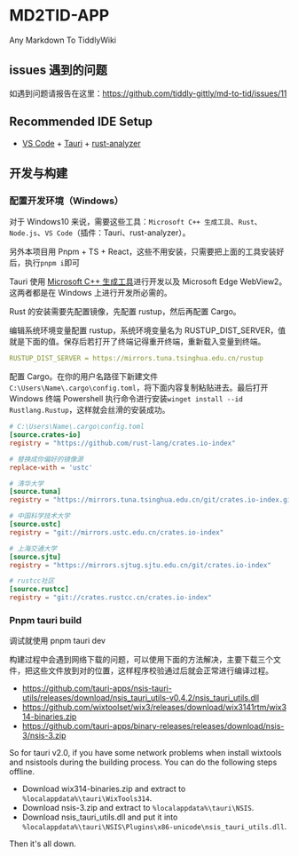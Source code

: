 # MD2TID-APP

Any Markdown To TiddlyWiki

## issues 遇到的问题

如遇到问题请报告在这里：https://github.com/tiddly-gittly/md-to-tid/issues/11

## Recommended IDE Setup

- [VS Code](https://code.visualstudio.com/) + [Tauri](https://marketplace.visualstudio.com/items?itemName=tauri-apps.tauri-vscode) + [rust-analyzer](https://marketplace.visualstudio.com/items?itemName=rust-lang.rust-analyzer)

## 开发与构建

### 配置开发环境（Windows）

对于 Windows10 来说，需要这些工具：`Microsoft C++ 生成工具`、`Rust`、`Node.js`、`VS Code`（插件：Tauri、rust-analyzer）。

另外本项目用 Pnpm + TS + React，这些不用安装，只需要把上面的工具安装好后，执行`pnpm i`即可

Tauri 使用 [Microsoft C++ 生成工具](https://visualstudio.microsoft.com/zh-hans/visual-cpp-build-tools/)进行开发以及 Microsoft Edge WebView2。这两者都是在 Windows 上进行开发所必需的。

Rust 的安装需要先配置镜像，先配置 rustup，然后再配置 Cargo。

编辑系统环境变量配置 rustup，系统环境变量名为 RUSTUP_DIST_SERVER，值就是下面的值。保存后若打开了终端记得重开终端，重新载入变量到终端。

```yaml
RUSTUP_DIST_SERVER = https://mirrors.tuna.tsinghua.edu.cn/rustup
```

配置 Cargo。在你的用户名路径下新建文件`C:\Users\Name\.cargo\config.toml`，将下面内容复制粘贴进去。最后打开 Windows 终端 Powershell 执行命令进行安装`winget install --id Rustlang.Rustup`，这样就会丝滑的安装成功。

```toml
# C:\Users\Name\.cargo\config.toml
[source.crates-io]
registry = "https://github.com/rust-lang/crates.io-index"

# 替换成你偏好的镜像源
replace-with = 'ustc'

# 清华大学
[source.tuna]
registry = "https://mirrors.tuna.tsinghua.edu.cn/git/crates.io-index.git"

# 中国科学技术大学
[source.ustc]
registry = "git://mirrors.ustc.edu.cn/crates.io-index"

# 上海交通大学
[source.sjtu]
registry = "https://mirrors.sjtug.sjtu.edu.cn/git/crates.io-index"

# rustcc社区
[source.rustcc]
registry = "git://crates.rustcc.cn/crates.io-index"
```

### Pnpm tauri build

调试就使用 pnpm tauri dev

构建过程中会遇到网络下载的问题，可以使用下面的方法解决，主要下载三个文件，把这些文件放到对的位置，这样程序校验通过后就会正常进行编译过程。

- https://github.com/tauri-apps/nsis-tauri-utils/releases/download/nsis_tauri_utils-v0.4.2/nsis_tauri_utils.dll
- https://github.com/wixtoolset/wix3/releases/download/wix3141rtm/wix314-binaries.zip
- https://github.com/tauri-apps/binary-releases/releases/download/nsis-3/nsis-3.zip

So for tauri v2.0, if you have some network problems when install wixtools and nsistools during the building process. You can do the following steps offline.

- Download wix314-binaries.zip and extract to `%localappdata%\tauri\WixTools314`.
- Download nsis-3.zip and extract to `%localappdata%\tauri\NSIS`.
- Download nsis_tauri_utils.dll and put it into `%localappdata%\tauri\NSIS\Plugins\x86-unicode\nsis_tauri_utils.dll`.

Then it's all down.
